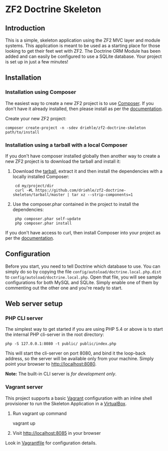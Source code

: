 ZF2 Doctrine Skeleton
=======================

Introduction
------------
This is a simple, skeleton application using the ZF2 MVC layer and module
systems. This application is meant to be used as a starting place for those
looking to get their feet wet with ZF2. The Doctrine ORM Module has been added 
and can easily be configured to use a SQLite database. Your project is set up 
in just a few minutes!

Installation 
------------

### Installation using Composer

The easiest way to create a new ZF2 project is to use [Composer](https://getcomposer.org/). If you don't have it already installed, then please install as per the [documentation](https://getcomposer.org/doc/00-intro.md).

Create your new ZF2 project:

    composer create-project -n -sdev driehle/zf2-doctrine-skeleton path/to/install


### Installation using a tarball with a local Composer

If you don't have composer installed globally then another way to create a new ZF2 project is to download the tarball and install it:

1. Download the [tarball](https://github.com/driehle/zf2-doctrine-skeleton/tarball/master), extract it and then install the dependencies with a locally installed Composer:

        cd my/project/dir
        curl -#L https://github.com/driehle/zf2-doctrine-skeleton/tarball/master | tar xz --strip-components=1
    

2. Use the composer.phar contained in the project to install the dependencies:

        php composer.phar self-update
        php composer.phar install

If you don't have access to curl, then install Composer into your project as per the [documentation](https://getcomposer.org/doc/00-intro.md).


Configuration
-------------

Before you start, you need to tell Doctrine which database to use. You can simply do so by
copying the file `config/autoload/doctrine.local.php.dist` to `config/autoload/doctrine.local.php`.
Open that file, you will see sample configurations for both MySQL and SQLite. Simply enable 
one of them by commenting out the other one and you're ready to start.

Web server setup
----------------

### PHP CLI server

The simplest way to get started if you are using PHP 5.4 or above is to start the internal PHP cli-server in the root
directory:

    php -S 127.0.0.1:8080 -t public/ public/index.php

This will start the cli-server on port 8080, and bind it the loop-back address, so the server will be available 
only from your machine. Simply point your browser to [http://localhost:8080](http://localhost:8080).

**Note:** The built-in CLI server is *for development only*.

### Vagrant server

This project supports a basic [Vagrant](http://docs.vagrantup.com/v2/getting-started/index.html) configuration with an inline shell provisioner to run the Skeleton Application in a [VirtualBox](https://www.virtualbox.org/wiki/Downloads).

1. Run vagrant up command

    vagrant up

2. Visit [http://localhost:8085](http://localhost:8085) in your browser

Look in [Vagrantfile](Vagrantfile) for configuration details.
